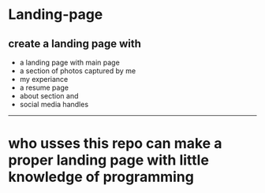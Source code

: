 # Landing-page
create a landing page with
----
* a landing page with main page
* a section of photos captured by me 
* my experiance 
* a resume page
* about section and
* social media handles
----

# who usses this repo can make a proper landing page with little knowledge of programming
